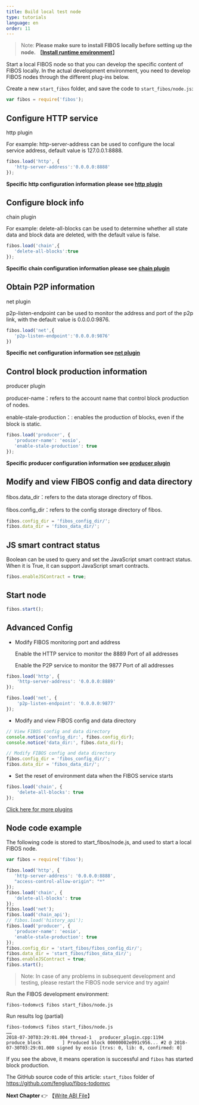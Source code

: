 ```yaml
---
title: Build local test node
type: tutorials
language: en
order: 11
---
```


>Note: **Please make sure to install FIBOS locally before setting up the node.** 
> **【[Install runtime environment](../installation/installation.html)】**

Start a local FIBOS node so that you can develop the specific content of FIBOS locally. In the actual development environment, you need to develop FIBOS nodes through the different plug-ins below.


Create a new `start_fibos` folder, and save the code to `start_fibos/node.js`:

```javascript
var fibos = require('fibos');
```


## Configure HTTP service 

http plugin 

For example: http-server-address can be used to configure the local service address, default value is 127.0.0.1:8888. 

```javascript
fibos.load('http', {
   'http-server-address':'0.0.0.0:8888'
});
```
**Specific http configuration information please see [http plugin](../../api/fibos/index.html#http插件)**


## Configure block info 

chain plugin 

For example: delete-all-blocks can be used to determine whether all state data and block data are deleted, with the default value is false.

```javascript
fibos.load('chain',{
   'delete-all-blocks':true
});
```

**Specific chain configuration information please see [chain plugin](../../api/fibos/index.html#chain插件)**


## Obtain P2P information

net plugin

p2p-listen-endpoint can be used to monitor the address and port of the p2p link, with the default value is 0.0.0.0:9876.

```javascript
fibos.load('net',{
   'p2p-listen-endpoint':'0.0.0.0:9876'
})
```
**Specific net configuration information see [net plugin](../../api/fibos/index.html#net插件)**


## Control block production information

producer plugin

producer-name：refers to the account name that control block production of nodes.

enable-stale-production：: enables the production of blocks, even if the block is static.

```javascript
fibos.load('producer', {
   'producer-name': 'eosio',
   'enable-stale-production': true
});
```
**Specific producer configuration information see [producer plugin](../../api/fibos/index.html#producer插件)**


## Modify and view FIBOS config and data directory

fibos.data_dir：refers to the data storage directory of fibos.

fibos.config_dir：refers to the config storage directory of fibos.

```javascript
fibos.config_dir = 'fibos_config_dir/';
fibos.data_dir = 'fibos_data_dir/';
```


## JS smart contract status

Boolean can be used to query and set the JavaScript smart contract status. When it is True, it can support JavaScript smart contracts.

```javascript
fibos.enableJSContract = true;
```


## Start node
```javascript
fibos.start();
```


## Advanced Config
- Modify FIBOS monitoring port and address

  Enable the HTTP service to monitor the 8889 Port of all addresses

  Enable the P2P service to monitor the 9877 Port of all addresses

```javascript
fibos.load('http', {
    'http-server-address': '0.0.0.0:8889'
});

fibos.load('net', {
    'p2p-listen-endpoint': '0.0.0.0:9877'
});
```

- Modify and view FIBOS config and data directory

```javascript
// View FIBOS config and data directory
console.notice('config_dir:', fibos.config_dir);
console.notice('data_dir:', fibos.data_dir);

// Modify FIBOS config and data directory
fibos.config_dir = 'fibos_config_dir/';
fibos.data_dir = 'fibos_data_dir/';
```

- Set the reset of environment data when the FIBOS service starts

```javascript
fibos.load('chain', {
    'delete-all-blocks': true
});
```

[Click here for more plugins](../../api/fibos/index.html)


## Node code example

The following code is stored to start_fibos/node.js, and used to start a local FIBOS node.

```javascript
var fibos = require('fibos');

fibos.load('http', {
   'http-server-address': '0.0.0.0:8888',
   "access-control-allow-origin": "*"
});
fibos.load('chain', {
   'delete-all-blocks': true
});
fibos.load('net');
fibos.load('chain_api');
// fibos.load('history_api');
fibos.load('producer', {
   'producer-name': 'eosio',
   'enable-stale-production': true
});
fibos.config_dir = 'start_fibos/fibos_config_dir/';
fibos.data_dir = 'start_fibos/fibos_data_dir/';
fibos.enableJSContract = true;
fibos.start();
```
> Note: In case of any problems in subsequent development and testing, please restart the FIBOS node service and try again!

Run the FIBOS development environment:

```
fibos-todomvc$ fibos start_fibos/node.js
```

Run results log (partial) 

```
fibos-todomvc$ fibos start_fibos/node.js
……
2018-07-30T03:29:01.004 thread-1   producer_plugin.cpp:1194      produce_block        ] Produced block 00000002e091c956... #2 @ 2018-07-30T03:29:01.000 signed by eosio [trxs: 0, lib: 0, confirmed: 0]
```

If you see the above, it means operation is successful and `fibos` has started block production. 

The GitHub source code of this article: `start_fibos` folder of  <https://github.com/fengluo/fibos-todomvc> 

**Next Chapter**
👉 【[Write ABI File](abi.html)】